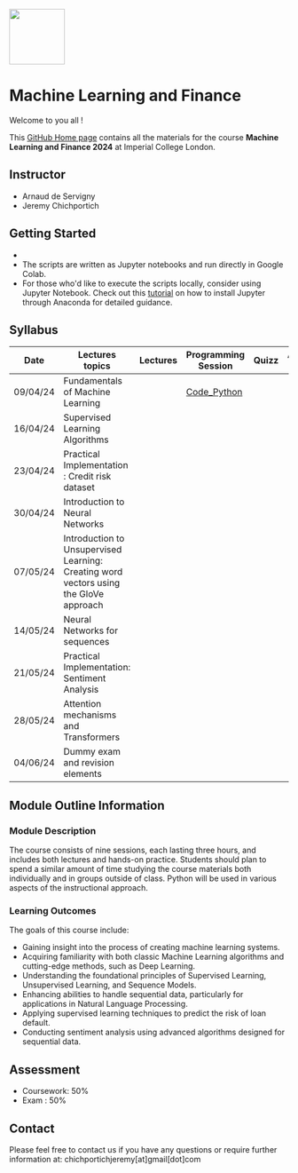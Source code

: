 
<img src="https://drive.google.com/uc?export=view&id=1gmxxmwCR1WXK0IYtNqvE4QXFleznWqQO" height="100"/>  <h1>Machine Learning and Finance </h1>

Welcome to you all !

This [GitHub Home page](https://github.com/Jandsy/ml_finance_imperial) contains all the materials for the course **Machine Learning and Finance 2024** at Imperial College London.

## Instructor
* Arnaud de Servigny
* Jeremy Chichportich

## Getting Started
*
* The scripts are written as Jupyter notebooks and run directly in Google Colab.
* For those who'd like to execute the scripts locally, consider using Jupyter Notebook. Check out this [tutorial](https://test-jupyter.readthedocs.io/en/latest/install.html) on how to install Jupyter through Anaconda for detailed guidance.

## Syllabus 

| Date    |  Lectures topics  | Lectures | Programming Session | Quizz | Additional Reading |
|----------| ----------- | ----------- |  ----------- | ----------- | ----------- | 
| 09/04/24 |  Fundamentals of Machine Learning | | [Code_Python](Programming_Sessions/Programming_session_1/Programming_session_1.ipynb "Programming Session_1") | |
| 16/04/24 |  Supervised Learning Algorithms| | | |
| 23/04/24 |  Practical Implementation : Credit risk dataset | | | |
| 30/04/24 |  Introduction to Neural Networks | | | |
| 07/05/24 |  Introduction to Unsupervised Learning: Creating word vectors using the GloVe approach | | | |
| 14/05/24 |  Neural Networks for sequences | | | |
| 21/05/24 |  Practical Implementation: Sentiment Analysis| | | |
| 28/05/24 |  Attention mechanisms and Transformers | | | |
| 04/06/24 |  Dummy exam and revision elements | | | | <br/>


## Module Outline Information

### Module Description
The course consists of nine sessions, each lasting three hours, and includes both lectures and hands-on practice. Students should plan to spend a similar amount of time studying the course materials both individually and in groups outside of class. Python will be used in various aspects of the instructional approach.


### Learning Outcomes 


The goals of this course include:

* Gaining insight into the process of creating machine learning systems.
* Acquiring familiarity with both classic Machine Learning algorithms and cutting-edge methods, such as Deep Learning.
* Understanding the foundational principles of Supervised Learning, Unsupervised Learning, and Sequence Models.
* Enhancing abilities to handle sequential data, particularly for applications in Natural Language Processing.
* Applying supervised learning techniques to predict the risk of loan default.
* Conducting sentiment analysis using advanced algorithms designed for sequential data.


## Assessment 

* Coursework: 50%
* Exam : 50% 


## Contact

Please feel free to contact us if you have any questions or require further information at: chichportichjeremy[at]gmail[dot]com

